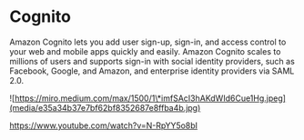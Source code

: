 Cognito
=======

Amazon Cognito lets you add user sign-up, sign-in, and access control to your
web and mobile apps quickly and easily. Amazon Cognito scales to millions of
users and supports sign-in with social identity providers, such as Facebook,
Google, and Amazon, and enterprise identity providers via SAML 2.0.

![https://miro.medium.com/max/1500/1\*imfSAcI3hAKdWId6Cue1Hg.jpeg](media/e35a34b37e7bf62bf8352687e8ffba4b.jpg)

<https://www.youtube.com/watch?v=N-RpYY5o8bI>
